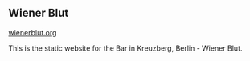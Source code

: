 Wiener Blut
-----------

[wienerblut.org](http://wienerblut.org)

This is the static website for the Bar in Kreuzberg, Berlin - Wiener Blut.
